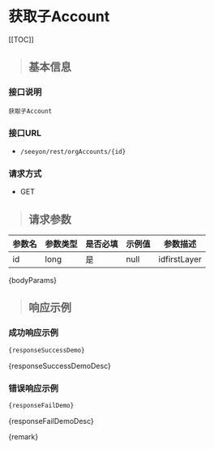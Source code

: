 # 获取子Account

[[TOC]]

>## 基本信息

### 接口说明
```text
获取子Account
```

### 接口URL

- `/seeyon/rest/orgAccounts/{id}`

### 请求方式
- GET

>## 请求参数





参数名 | 参数类型 | 是否必填 | 示例值 | 参数描述 
 ---| ---| --- | --- | --- 
id|long|是|null|idfirstLayer|boolean|是|null|firstLayer

{bodyParams}

> ## 响应示例

### 成功响应示例
```javascript
{responseSuccessDemo}
```

{responseSuccessDemoDesc}

### 错误响应示例
```javascript
{responseFailDemo}
```

{responseFailDemoDesc}


{remark}